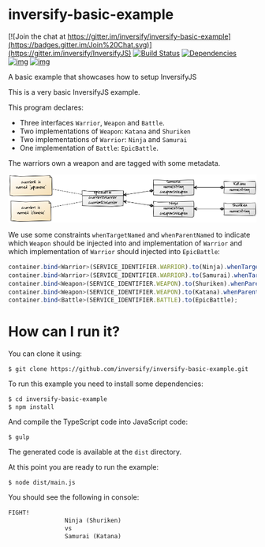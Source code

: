 # inversify-basic-example
[![Join the chat at https://gitter.im/inversify/inversify-basic-example](https://badges.gitter.im/Join%20Chat.svg)](https://gitter.im/inversify/InversifyJS)
[![Build Status](https://secure.travis-ci.org/inversify/inversify-basic-example.svg?branch=master)](https://travis-ci.org/inversify/inversify-basic-example)
[![Dependencies](https://david-dm.org/inversify/inversify-basic-example.svg)](https://david-dm.org/inversify/inversify-basic-example#info=dependencies)
[![img](https://david-dm.org/inversify/inversify-basic-example/dev-status.svg)](https://david-dm.org/inversify/inversify-basic-example/#info=devDependencies)
[![img](https://david-dm.org/inversify/inversify-basic-example/peer-status.svg)](https://david-dm.org/inversify/inversify-basic-example/#info=peerDependenciess)

A basic example that showcases how to setup InversifyJS

This is a very basic InversifyJS example. 

This program declares: 
- Three interfaces `Warrior`, `Weapon` and `Battle`.
- Two implementations of `Weapon`: `Katana` and `Shuriken`
- Two implementations of `Warrior`: `Ninja` and `Samurai`
- One implementation of `Battle`: `EpicBattle`.

The warriors own a weapon and are tagged with some metadata.

![](uml.png)

We use some constraints `whenTargetNamed` and `whenParentNamed` to indicate which
`Weapon` should be injected into and implementation of `Warrior` and which implementation
of `Warrior` should injected into `EpicBattle`:

```ts
container.bind<Warrior>(SERVICE_IDENTIFIER.WARRIOR).to(Ninja).whenTargetNamed(TAG.CHINESE);
container.bind<Warrior>(SERVICE_IDENTIFIER.WARRIOR).to(Samurai).whenTargetNamed(TAG.JAPANESE);
container.bind<Weapon>(SERVICE_IDENTIFIER.WEAPON).to(Shuriken).whenParentNamed(TAG.CHINESE);
container.bind<Weapon>(SERVICE_IDENTIFIER.WEAPON).to(Katana).whenParentNamed(TAG.JAPANESE);
container.bind<Battle>(SERVICE_IDENTIFIER.BATTLE).to(EpicBattle);
```

# How can I run it?
You can clone it using:

```
$ git clone https://github.com/inversify/inversify-basic-example.git
```

To run this example you need to install some dependencies:

```
$ cd inversify-basic-example
$ npm install
```

And compile the TypeScript code into JavaScript code:

```
$ gulp
```

The generated code is available at the `dist` directory.

At this point you are ready to run the example:

```
$ node dist/main.js
```

You should see the following in console:

```
FIGHT!
                Ninja (Shuriken)
                vs
                Samurai (Katana)
```
